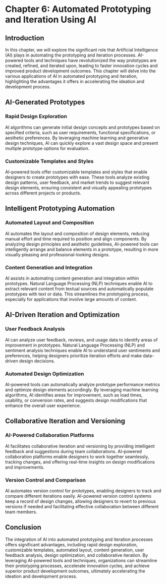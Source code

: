 Chapter 6: Automated Prototyping and Iteration Using AI
=======================================================

Introduction
------------

In this chapter, we will explore the significant role that Artificial Intelligence (AI) plays in automating the prototyping and iteration processes. AI-powered tools and techniques have revolutionized the way prototypes are created, refined, and iterated upon, leading to faster innovation cycles and improved product development outcomes. This chapter will delve into the various applications of AI in automated prototyping and iteration, highlighting the advantages it offers in accelerating the ideation and development process.

AI-Generated Prototypes
-----------------------

### Rapid Design Exploration

AI algorithms can generate initial design concepts and prototypes based on specified criteria, such as user requirements, functional specifications, or aesthetic preferences. By leveraging machine learning and generative design techniques, AI can quickly explore a vast design space and present multiple prototype options for evaluation.

### Customizable Templates and Styles

AI-powered tools offer customizable templates and styles that enable designers to create prototypes with ease. These tools analyze existing design patterns, user feedback, and market trends to suggest relevant design elements, ensuring consistent and visually appealing prototypes across different projects or products.

Intelligent Prototyping Automation
----------------------------------

### Automated Layout and Composition

AI automates the layout and composition of design elements, reducing manual effort and time required to position and align components. By analyzing design principles and aesthetic guidelines, AI-powered tools can intelligently arrange and balance elements in a prototype, resulting in more visually pleasing and professional-looking designs.

### Content Generation and Integration

AI assists in automating content generation and integration within prototypes. Natural Language Processing (NLP) techniques enable AI to extract relevant content from textual sources and automatically populate prototypes with text or data. This streamlines the prototyping process, especially for applications that involve large amounts of content.

AI-Driven Iteration and Optimization
------------------------------------

### User Feedback Analysis

AI can analyze user feedback, reviews, and usage data to identify areas of improvement in prototypes. Natural Language Processing (NLP) and sentiment analysis techniques enable AI to understand user sentiments and preferences, helping designers prioritize iteration efforts and make data-driven design decisions.

### Automated Design Optimization

AI-powered tools can automatically analyze prototype performance metrics and optimize design elements accordingly. By leveraging machine learning algorithms, AI identifies areas for improvement, such as load times, usability, or conversion rates, and suggests design modifications that enhance the overall user experience.

Collaborative Iteration and Versioning
--------------------------------------

### AI-Powered Collaboration Platforms

AI facilitates collaborative iteration and versioning by providing intelligent feedback and suggestions during team collaborations. AI-powered collaboration platforms enable designers to work together seamlessly, tracking changes, and offering real-time insights on design modifications and improvements.

### Version Control and Comparison

AI automates version control for prototypes, enabling designers to track and compare different iterations easily. AI-powered version control systems keep a record of design changes, allowing designers to revert to previous versions if needed and facilitating effective collaboration between different team members.

Conclusion
----------

The integration of AI into automated prototyping and iteration processes offers significant advantages, including rapid design exploration, customizable templates, automated layout, content generation, user feedback analysis, design optimization, and collaborative iteration. By leveraging AI-powered tools and techniques, organizations can streamline their prototyping processes, accelerate innovation cycles, and achieve superior product development outcomes, ultimately accelerating the ideation and development process.
